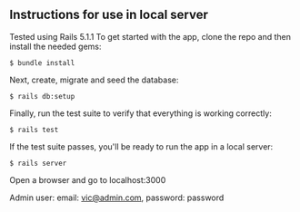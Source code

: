 ## Instructions for use in local server

Tested using Rails 5.1.1
To get started with the app, clone the repo and then install the needed gems:

```
$ bundle install
```

Next, create, migrate and seed the database:

```
$ rails db:setup
```

Finally, run the test suite to verify that everything is working correctly:

```
$ rails test
```

If the test suite passes, you'll be ready to run the app in a local server:

```
$ rails server
```

Open a browser and go to localhost:3000

Admin user: email: vic@admin.com, password: password
